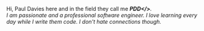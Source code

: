 Hi, Paul Davies here and in the field they call me <b><i>PDD</></b>.</br>
I am passionate and a professional software engineer. I love learning every day while I write them code.
I don't hate connections though.

<!---
pauldaviddavies/pauldaviddavies is a ✨ special ✨ repository because its `README.md` (this file) appears on your GitHub profile.
You can click the Preview link to take a look at your changes.
--->
